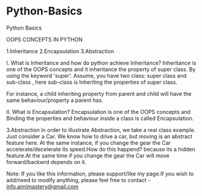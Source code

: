 # Python-Basics
Python Basics

OOPS CONCEPTS IN PYTHON

1.Inheritance
2.Encapsulation
3.Abstraction

I. What is Inheritance and how do python achieve Inheritance?
Inheritance is one of the OOPS concepts and it inheritance the property of super class. By using the keyword 'super'.
Assume, you have two class: super class and sub-class , here sub-class is Inheriting the properties of super class.

For instance, a child inheriting property from parent and child will have the same behaviour/property  a parent has.

II. What is Encapsulation?
Encapsulation is one of the OOPS concepts and Binding the properties and behaviour inside a class is called Encapsulation.

3.Abstraction
In order to illustrate Abstraction, we take a real class example. Just consider a Car. We know how to drive a car, but moving  is an abstract feature here.
At the same instance, if you change the gear the Car accelerate/decelerate its speed.How do this happend? because its a hidden feature.At the same time if
you change the gear the Car will move forward/backwrd depends on it.


Note:
   If you like this information, please support/like my page.If you wish to add/need to modify anything, please feel free to contact - info.aimlmastery@gmail.com


